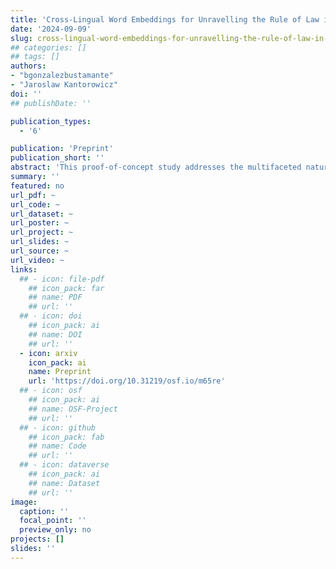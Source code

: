 ```yaml
---
title: 'Cross-Lingual Word Embeddings for Unravelling the Rule of Law in European Countries'
date: '2024-09-09'
slug: cross-lingual-word-embeddings-for-unravelling-the-rule-of-law-in-european-countries
## categories: []
## tags: []
authors:
- "bgonzalezbustamante"
- "Jaroslaw Kantorowicz"
doi: ''
## publishDate: ''

publication_types:
  - '6'

publication: 'Preprint'
publication_short: ''
abstract: 'This proof-of-concept study addresses the multifaceted nature of the rule of law through two main objectives. First, it measures the concept’s meaning across different European jurisdictions using word embeddings (vectors) and tests various conjectures derived from discussions on legal traditions. Second, employing word vectors it recalibrates the established rule of law indicators by applying systematically derived weights to their constituent elements. Although the findings show mixed support for the conjectures, they indicate a convergence in the conceptualization of the rule of law across diverse legal traditions. Furthermore, while adjustments to the rule of law indicators are generally minor, using word vectors proves to be a valid method for assessing the robustness of existing indicators and constructing confidence intervals around them.'
summary: ''
featured: no
url_pdf: ~
url_code: ~
url_dataset: ~
url_poster: ~
url_project: ~
url_slides: ~
url_source: ~
url_video: ~
links:
  ## - icon: file-pdf
    ## icon_pack: far
    ## name: PDF
    ## url: ''
  ## - icon: doi
    ## icon_pack: ai
    ## name: DOI
    ## url: ''
  - icon: arxiv
    icon_pack: ai
    name: Preprint
    url: 'https://doi.org/10.31219/osf.io/m65re'
  ## - icon: osf
    ## icon_pack: ai
    ## name: OSF-Project
    ## url: ''
  ## - icon: github
    ## icon_pack: fab
    ## name: Code
    ## url: ''
  ## - icon: dataverse
    ## icon_pack: ai
    ## name: Dataset
    ## url: ''
image:
  caption: ''
  focal_point: ''
  preview_only: no
projects: []
slides: ''
---
```

